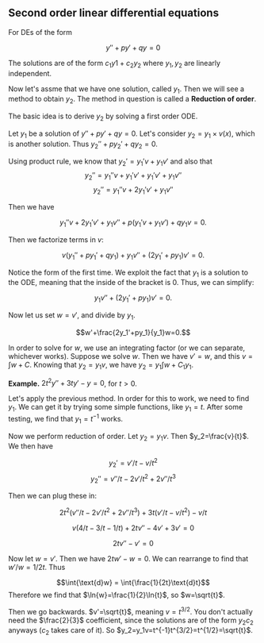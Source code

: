 ## Second order linear differential equations

For DEs of the form 

$$y''+py'+qy=0$$


The solutions are of the form $c_1y1+c_2y_2$ where $y_1, y_2$ are linearly independent.


Now let's assme that we have one solution, called $y_1$. Then we will see a method to obtain $y_2$. The method in question is called a **Reduction of order**.

The basic idea is to derive $y_2$ by solving a first order ODE.

Let $y_1$ be a solution of $y''+py'+qy=0$. Let's consider $y_2=y_1 \times v(x)$, which is another solution. Thus $y_2''+py_2'+qy_2=0$.

Using product rule, we know that $y_2'=y_1'v+y_1v'$ and also that $$y_2''=y_1''v+y_1'v'+y_1'v'+y_1v''$$
$$y_2''=y_1''v+2y_1'v'+y_1v''$$

Then we have 

$$y_1''v+2y_1'v'+y_1v''+p(y_1'v+y_1v')+qy_1v=0.$$

Then we factorize terms in $v$:

$$v(y_1''+py_1'+qy_1)+y_1v''+(2y_1'+py_1)v'=0.$$

Notice the form of the first time. We exploit the fact that $y_1$ is a solution to the ODE, meaning that the inside of the bracket is $0$. Thus, we can simplify:

$$y_1v''+(2y_1'+py_1)v'=0.$$

Now let us set $w=v'$, and divide by $y_1$.

$$w'+\frac{2y_1'+py_1}{y_1}w=0.$$

In order to solve for $w$, we use an integrating factor (or we can separate, whichever works). Suppose we solve $w$. Then we have $v'=w$, and this $v=\int{w}+C$. Knowing that $y_2=y_1v$, we have $y_2=y_1\int{w}+C_1y_1.$

**Example.** $2t^2y''+3ty'-y=0$, for $t>0$.

Let's apply the previous method. In order for this to work, we need to find $y_1$. We can get it by trying some simple functions, like $y_1=t$. After some testing, we find that $y_1=t^{-1}$ works.

Now we perform reduction of order. Let $y_2=y_1v$. Then $y_2=\frac{v}{t}$. We then have

$$y_2'=v'/t-v/t^2$$
$$y_2''=v''/t-2v'/t^2+2v''/t^3$$

Then we can plug these in:

$$2t^2(v''/t-2v'/t^2+2v''/t^3)+3t(v'/t-v/t^2)-v/t$$

$$v(4/t-3/t-1/t)+2tv''-4v'+3v'=0$$

$$2tv''-v'=0$$

Now let $w=v'$. Then we have $2tw'-w=0$. We can rearrange to find that $w'/w=1/2t$. Thus

$$\int{\text{d}w} = \int{\frac{1}{2t}\text{d}t}$$
Therefore we find that $\ln{w}=\frac{1}{2}\ln{t}$, so $w=\sqrt{t}$.

Then we go backwards. $v'=\sqrt{t}$, meaning $v=t^{3/2}$. You don't actually need the $\frac{2}{3}$ coefficient, since the solutions are of the form $y_2c_2$ anyways ($c_2$ takes care of it). So $y_2=y_1v=t^{-1}t^{3/2}=t^{1/2}=\sqrt{t}$.







